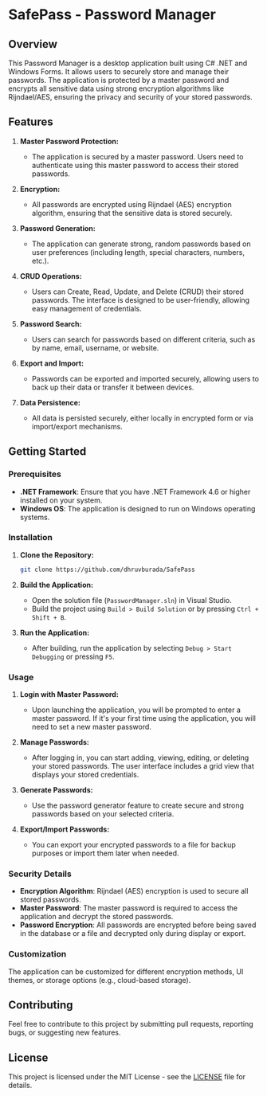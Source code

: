 # SafePass - Password Manager

## Overview

This Password Manager is a desktop application built using C# .NET and Windows Forms. It allows users to securely store and manage their passwords. The application is protected by a master password and encrypts all sensitive data using strong encryption algorithms like Rijndael/AES, ensuring the privacy and security of your stored passwords.

## Features

1. **Master Password Protection:**
   - The application is secured by a master password. Users need to authenticate using this master password to access their stored passwords.

2. **Encryption:**
   - All passwords are encrypted using Rijndael (AES) encryption algorithm, ensuring that the sensitive data is stored securely.

3. **Password Generation:**
   - The application can generate strong, random passwords based on user preferences (including length, special characters, numbers, etc.).

4. **CRUD Operations:**
   - Users can Create, Read, Update, and Delete (CRUD) their stored passwords. The interface is designed to be user-friendly, allowing easy management of credentials.

5. **Password Search:**
   - Users can search for passwords based on different criteria, such as by name, email, username, or website.

6. **Export and Import:**
   - Passwords can be exported and imported securely, allowing users to back up their data or transfer it between devices.

7. **Data Persistence:**
   - All data is persisted securely, either locally in encrypted form or via import/export mechanisms.

## Getting Started

### Prerequisites

- **.NET Framework**: Ensure that you have .NET Framework 4.6 or higher installed on your system.
- **Windows OS**: The application is designed to run on Windows operating systems.

### Installation

1. **Clone the Repository:**
   ```bash
   git clone https://github.com/dhruvburada/SafePass
   ```

2. **Build the Application:**
   - Open the solution file (`PasswordManager.sln`) in Visual Studio.
   - Build the project using `Build > Build Solution` or by pressing `Ctrl + Shift + B`.

3. **Run the Application:**
   - After building, run the application by selecting `Debug > Start Debugging` or pressing `F5`.

### Usage

1. **Login with Master Password:**
   - Upon launching the application, you will be prompted to enter a master password. If it's your first time using the application, you will need to set a new master password.

2. **Manage Passwords:**
   - After logging in, you can start adding, viewing, editing, or deleting your stored passwords. The user interface includes a grid view that displays your stored credentials.

3. **Generate Passwords:**
   - Use the password generator feature to create secure and strong passwords based on your selected criteria.

4. **Export/Import Passwords:**
   - You can export your encrypted passwords to a file for backup purposes or import them later when needed.

### Security Details

- **Encryption Algorithm**: Rijndael (AES) encryption is used to secure all stored passwords.
- **Master Password**: The master password is required to access the application and decrypt the stored passwords.
- **Password Encryption**: All passwords are encrypted before being saved in the database or a file and decrypted only during display or export.

### Customization

The application can be customized for different encryption methods, UI themes, or storage options (e.g., cloud-based storage).


## Contributing

Feel free to contribute to this project by submitting pull requests, reporting bugs, or suggesting new features.

## License

This project is licensed under the MIT License - see the [LICENSE](LICENSE) file for details.
